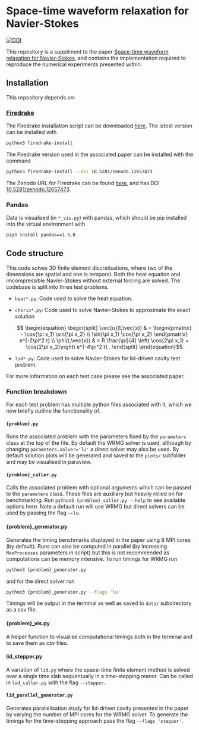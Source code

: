 # Space-time waveform relaxation for Navier-Stokes
[![DOI](https://zenodo.org/badge/822445345.svg)](https://zenodo.org/doi/10.5281/zenodo.12666474)

This repository is a suppliment to the paper [Space-time waveform relaxation for Navier-Stokes](http://arxiv.org/abs/2407.13997), and contains the implementation required to reproduce the numerical experiments presented within.

## Installation

This repository depends on:

### [Firedrake](https://www.firedrakeproject.org/)

The Firedrake installation script can be downloaded [here](https://www.firedrakeproject.org/download.html). The latest version can be installed with

```bash
python3 firedrake-install
```

The Firedrake version used in the associated paper can be installed with the command

```bash
python3 firedrake-install --doi 10.5281/zenodo.12657473
```

The Zenodo URL for Firedrake can be found [here](https://zenodo.org/records/12657473), and has DOI [10.5281/zenodo.12657473](https://doi.org/10.5281/zenodo.12657473).

### Pandas

Data is visualised (in `*_vis.py`) with pandas, which should be pip installed into the virtual environment with

```bash
pip3 install pandas==1.5.0
```

## Code structure

This code solves 3D finite element discretisations, where two of the dimensions are spatial and one is temporal. Both the heat equation and imcompressible Navier-Stokes without external forcing are solved. The codebase is split into three test problems. 

- `heat*.py`: Code used to solve the heat equation.

- `chorin*.py`: Code used to solve Navier-Stokes to approximate the exact solution 

  ```math
      \begin{equation}
        \begin{split}
          \vec{u}(t,\vec{x})
          & =
          \begin{pmatrix}
            - \cos{\pi x_1} \sin{\pi x_2} \\
            \sin{\pi x_1} \cos{\pi x_2}
          \end{pmatrix} e^{-2\pi^2 t} \\
       \phi(t,\vec{x})
        & =
        R \frac{\pi}{4} \left(
          \cos{2\pi x_1} + \cos{2\pi x_2}\right)
        e^{-4\pi^2 t}
        .
        \end{split}
      \end{equation}
  ```

- `lid*.py`: Code used to solve Navier-Stokes for lid-driven cavity test problem.

For more information on each test case please see the associated paper.

### Function breakdown

For each test problem has multiple python files associated with it, which we now briefly outline the functionality of.

#### `{problem}.py`

Runs the associated problem with the parameters fixed by the `parameters` class at the top of the file. By default the WRMG solver is used, although by changing `parameters.solver='lu'` a direct solver may also be used. By default solution plots will be generated and saved to the `plots/` subfolder and may be visualised in paraview.

#### `{problem}_caller.py`

Calls the associated problem with optional arguments which can be passed to the `parameters` class. These files are auxiliary but heavily relied on for benchmarking. Run `python3 {problem}_caller.py --help` to see available options here. Note a default run will use WRMG but direct solvers can be used by passing the flag `--lu`. 

#### {problem}_generator.py

Generates the timing benchmarks displayed in the paper using 8 MPI cores (by default). Runs can also be computed in parallel (by increasing `MaxProcesses` parameters in script) but this is not recommended as computations can be memory intensive. To run timings for WRMG run

```bash
python3 {problem}_generator.py
```

and for the direct solver run

```bash
python3 {problem}_generator.py --flags 'lu'
```

Timings will be output in the terminal as well as saved to `data/` subdirectory as a csv file.

#### {problem}_vis.py

A helper function to visualise computational timings both in the terminal and to save them as csv files.

#### lid_stepper.py

A variation of `lid.py` where the space-time finite element method is solved over a single time slab sequentually in a time-stepping manor. Can be called in `lid_caller.py` with the flag `--stepper`. 

#### `lid_parallel_generator.py`

Generates parallelisation study for lid-driven cavity presented in the paper by varying the number of MPI cores for the WRMG solver. To generate the timings for the time-stepping approach pass the flag `--flags 'stepper'`.

